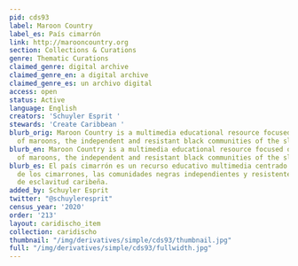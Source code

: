 ```yaml
---
pid: cds93
label: Maroon Country
label_es: País cimarrón
link: http://marooncountry.org
section: Collections & Curations
genre: Thematic Curations
claimed_genre: digital archive
claimed_genre_en: a digital archive
claimed_genre_es: un archivo digital
access: open
status: Active
language: English
creators: 'Schuyler Esprit '
stewards: 'Create Caribbean '
blurb_orig: Maroon Country is a multimedia educational resource focused on the history
  of maroons, the independent and resistant black communities of the slavery-era Caribbean.
blurb_en: Maroon Country is a multimedia educational resource focused on the history
  of maroons, the independent and resistant black communities of the slavery-era Caribbean.
blurb_es: El país cimarrón es un recurso educativo multimedia centrado en la historia
  de los cimarrones, las comunidades negras independientes y resistentes de la era
  de esclavitud caribeña.
added_by: Schuyler Esprit
twitter: "@schuyleresprit"
census_year: '2020'
order: '213'
layout: caridischo_item
collection: caridischo
thumbnail: "/img/derivatives/simple/cds93/thumbnail.jpg"
full: "/img/derivatives/simple/cds93/fullwidth.jpg"
---
```

